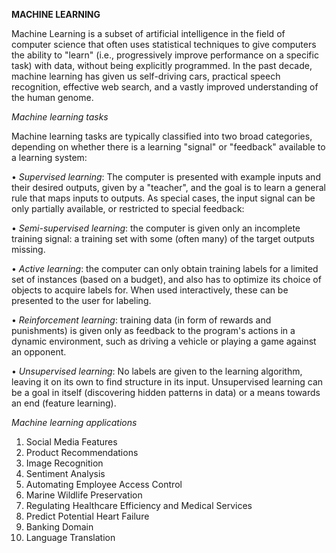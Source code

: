 **MACHINE LEARNING**

Machine Learning is a subset of artificial intelligence in the field of computer science that often uses statistical
techniques to give computers the ability to "learn" (i.e., progressively improve performance on a specific task)
with data, without being explicitly programmed. In the past decade, machine learning has given us self-driving
cars, practical speech recognition, effective web search, and a vastly improved understanding of the human
genome.

*Machine learning tasks*

Machine learning tasks are typically classified into two broad categories, depending on whether there is a
learning "signal" or "feedback" available to a learning system:

• *Supervised learning*: The computer is presented with example inputs and their desired outputs,
given by a "teacher", and the goal is to learn a general rule that maps inputs to outputs. As special
cases, the input signal can be only partially available, or restricted to special feedback:

• *Semi-supervised learning*: the computer is given only an incomplete training signal: a training set
with some (often many) of the target outputs missing.

• *Active learning*: the computer can only obtain training labels for a limited set of instances (based
on a budget), and also has to optimize its choice of objects to acquire labels for. When used
interactively, these can be presented to the user for labeling.

• *Reinforcement learning*: training data (in form of rewards and punishments) is given only as
feedback to the program's actions in a dynamic environment, such as driving a vehicle or playing
a game against an opponent.

• *Unsupervised learning*: No labels are given to the learning algorithm, leaving it on its own to find
structure in its input. Unsupervised learning can be a goal in itself (discovering hidden patterns
in data) or a means towards an end (feature learning).

*Machine learning applications*

1. Social Media Features
2. Product Recommendations
3. Image Recognition
4. Sentiment Analysis
5. Automating Employee Access Control
6.  Marine Wildlife Preservation
7.  Regulating Healthcare Efficiency and Medical Services
8.  Predict Potential Heart Failure
9.  Banking Domain
10. Language Translation
